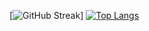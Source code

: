 [![GitHub Streak](http://github-readme-streak-stats.herokuapp.com?user=adhishrayas&theme=dark&background=000000)]
[![Top Langs](https://github-readme-stats.vercel.app/api/top-langs/?username=adhishrayas&layout=compact&theme=vision-friendly-dark)](https://github.com/anuraghazra/github-readme-stats)
